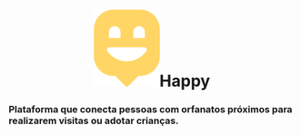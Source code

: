 <!-- VARS -->
[Logo svg]: https://github.com/Juniorkk/Happy/blob/master/public/images/map-marker.svg
<!-- VARS -->


<div align="center">
            
 # ![Logo svg]Happy    
 
 </div>


### Plataforma que conecta pessoas com orfanatos próximos para realizarem visitas ou adotar crianças.
